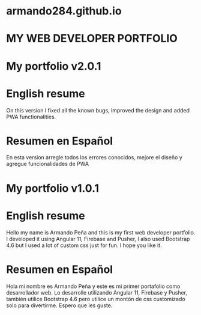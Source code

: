 # armando284.github.io
# MY WEB DEVELOPER PORTFOLIO

# My portfolio v2.0.1

# English resume
On this version I fixed all the known bugs, improved the design and added PWA functionalities.

# Resumen en Español
En esta version arregle todos los errores conocidos, mejore el diseño y agregue funcionalidades de PWA

# My portfolio v1.0.1

# English resume
Hello my name is Armando Peña and this is my first web developer portfolio. 
I developed it using Angular 11, Firebase and Pusher, I also used Bootstrap 4.6 but I used a lot of custom css just for fun.
I hope you like it.

# Resumen en Español
Hola mi nombre es Armando Peña y este es mi primer portafolio como desarrollador web.
Lo desarrolle utilizando Angular 11, Firebase y Pusher, también utilice Bootstrap 4.6 pero utilice un montón de css customizado solo para divertirme.
Espero que les guste.
